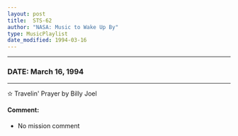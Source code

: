 ```yaml
---
layout: post
title:  STS-62
author: "NASA: Music to Wake Up By"
type: MusicPlaylist
date_modified: 1994-03-16
---
```


----
### DATE: March 16, 1994
----
✫ Travelin' Prayer by Billy Joel

#### Comment:
* No mission comment
